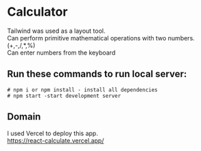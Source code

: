 # Calculator
Tailwind was used as a layout tool.  
Сan perform primitive mathematical operations with two numbers. (+,-,/,*,%)  
Сan enter numbers from the keyboard

## Run these commands to run local server:
```node
# npm i or npm install - install all dependencies
# npm start -start development server
```

## Domain

I used Vercel to deploy this app.  
https://react-calculate.vercel.app/
